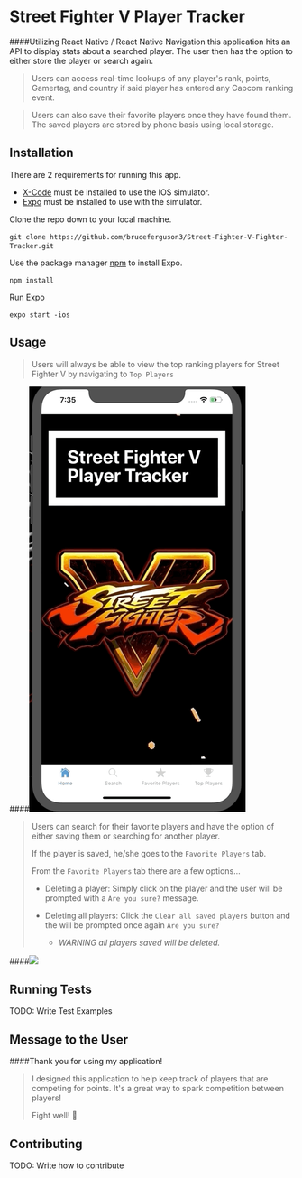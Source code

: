 # Street Fighter V Player Tracker

####Utilizing React Native / React Native Navigation this application hits an API to display stats about a searched player. The user then has the option to either store the player or search again.

> Users can access real-time lookups of any player's rank, points, Gamertag, and country if said player has entered any Capcom ranking event. 

> Users can also save their favorite players once they have found them. The saved players are stored by phone basis using local storage. 


## Installation
 
 There are 2 requirements for running this app.
   * [X-Code](https://medium.com/@LondonAppBrewery/how-to-download-and-setup-xcode-10-for-ios-development-b63bed1865c) must be installed to use the IOS simulator.
   * [Expo](https://expo.io/learn) must be installed to use with the simulator.
 
 Clone the repo down to your local machine.
 
    git clone https://github.com/bruceferguson3/Street-Fighter-V-Fighter-Tracker.git
    
 Use the package manager [npm](https://www.npmjs.com/get-npm) to install Expo.
    
    npm install
    
 Run Expo
 
    expo start -ios           

## Usage

> Users will always be able to view the top ranking players for Street Fighter V by navigating to `Top Players`

####![](assets/readMe/TopPlayers.gif)

> Users can search for their favorite players and have the option of either saving them or searching for another player. 
>
>If the player is saved, he/she goes to the `Favorite Players` tab. 
>
>From the `Favorite Players` tab there are a few options...
> * Deleting a player: Simply click on the player and the user will be prompted with a `Are you sure?` message.
> * Deleting all players: Click the `Clear all saved players` button and the will be prompted once again `Are you sure?` 
>
>   - *WARNING all players saved will be deleted.*

####![](assets/readMe/PlayerSearch:PlayerList.gif)


## Running Tests

TODO: Write Test Examples

## Message to the User

####Thank you for using my application! 

> I designed this application to help keep track of players that are competing for points. It's a great way to spark competition between players!
>
> Fight well! :punch: 

## Contributing

TODO: Write how to contribute 